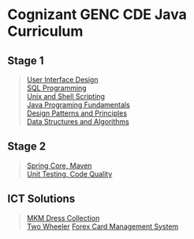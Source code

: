 # Cognizant GENC CDE Java Curriculum
## **Stage 1**
> [User Interface Design](https://github.com/triquetrx/Java/tree/projects/Stage%201/User%20Interface%20Design)<br/>
> [SQL Programming](https://github.com/triquetrx/Java/tree/projects/Stage%201/SQL%20Programming)<br/>
> [Unix and Shell Scripting](https://github.com/triquetrx/Java/tree/projects/Stage%201/Unix%20and%20Shell%20Scripting)<br/>
> [Java Programing Fundamentals](https://github.com/triquetrx/Java/tree/projects/Stage%201/Java%20Programming%20Fundamentals)<br/>
> [Design Patterns and Principles](https://github.com/triquetrx/Java/tree/projects/Stage%201/Design%20Patterns%20and%20Principles)<br/>
> [Data Structures and Algorithms](https://github.com/triquetrx/Java/tree/projects/Stage%201/Data%20Structures%20and%20Algorithms)<br/>

## **Stage 2**
> [Spring Core, Maven](https://github.com/triquetrx/Java/tree/projects/Stage%202/Spring%20Core%20%26%20Maven)<br/>
> [Unit Testing, Code Quality](https://github.com/triquetrx/JavaFSE/tree/projects/Stage%202/Unit%20Testing%2C%20Code%20Quality)


## ICT Solutions
> [MKM Dress Collection](https://github.com/triquetrx/Java/tree/projects/test/src/com/cts/mkm)<br/>
> [Two Wheeler](https://github.com/triquetrx/Java/tree/projects/test/src/com/cts/com.cts.tws)
> [Forex Card Management System](https://github.com/triquetrx/JavaFSE/tree/projects/test/Forex%20Card%20Management)
